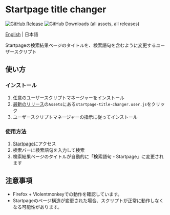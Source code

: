 # Startpage title changer

[![GitHub Release](https://img.shields.io/github/v/release/koto28/startpage-title-changer)](https://github.com/KOTO28/startpage-title-changer/releases/latest)
![GitHub Downloads (all assets, all releases)](https://img.shields.io/github/downloads/koto28/startpage-title-changer/total)

[English](README.md) | 日本語

Startpageの検索結果ページのタイトルを、検索語句を含むように変更するユーザースクリプト

## 使い方

### インストール

1. 任意のユーザースクリプトマネージャーをインストール
2. [最新のリリース](https://github.com/KOTO28/startpage-title-changer/releases/latest)の`Assets`にある`startpage-title-changer.user.js`をクリック
3. ユーザースクリプトマネージャーの指示に従ってインストール

### 使用方法

1. [Startpage](https://www.startpage.com/)にアクセス
2. 検索バーに検索語句を入力して検索
3. 検索結果ページのタイトルが自動的に「検索語句 - Startpage」に変更されます

## 注意事項

- Firefox + Violentmonkeyでの動作を確認しています。
- Startpageのページ構造が変更された場合、スクリプトが正常に動作しなくなる可能性があります。

